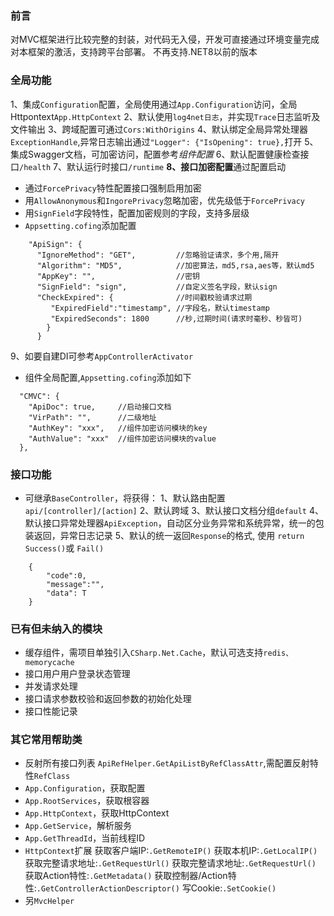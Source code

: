 ﻿### 前言
对MVC框架进行比较完整的封装，对代码无入侵，开发可直接通过环境变量完成对本框架的激活，支持跨平台部署。
不再支持.NET8以前的版本

### 全局功能
1、集成`Configuration`配置，全局使用通过`App.Configuration`访问，全局 Httpontext`App.HttpContext`
2、默认使用`log4net日志`，并实现`Trace`日志监听及文件输出
3、跨域配置可通过`Cors:WithOrigins`
4、默认绑定全局异常处理器`ExceptionHandle`,异常日志输出通过`"Logger": {"IsOpening": true},`打开
5、集成Swagger文档，可加密访问，配置参考*组件配置*
6、默认配置健康检查接口`/health`
7、默认运行时接口`/runtime`
**8、接口加密配置**通过配置启动
   
- 通过`ForcePrivacy`特性配置接口强制启用加密
- 用`AllowAnonymous`和`IngorePrivacy`忽略加密，优先级低于`ForcePrivacy`
- 用`SignField`字段特性，配置加密规则的字段，支持多层级
- `Appsetting.cofing`添加配置
```
    "ApiSign": {
      "IgnoreMethod": "GET",         //忽略验证请求，多个用,隔开
      "Algorithm": "MD5",            //加密算法，md5,rsa,aes等，默认md5
      "AppKey": "",                  //密钥
      "SignField": "sign",           //自定义签名字段，默认sign
      "CheckExpired": {              //时间戳校验请求过期
         "ExpiredField":"timestamp", //字段名，默认timestamp
         "ExpiredSeconds": 1800      //秒,过期时间(请求时毫秒、秒皆可)
        }       
      }
```
9、如要自建DI可参考`AppControllerActivator`

- 组件全局配置,`Appsetting.cofing`添加如下
```
  "CMVC": {
    "ApiDoc": true,     //启动接口文档
    "VirPath": "",      //二级地址
    "AuthKey": "xxx",   //组件加密访问模块的key
    "AuthValue": "xxx"  //组件加密访问模块的value
  },
```

### 接口功能
- 可继承`BaseController`，将获得：
1、默认路由配置`api/[controller]/[action]`
2、默认跨域
3、默认接口文档分组`default`
4、默认接口异常处理器`ApiException`，自动区分业务异常和系统异常，统一的包装返回，异常日志记录
5、默认的统一返回`Response`的格式, 使用 `return Success()`或 `Fail()`
```
    {
        "code":0,
        "message":"",
        "data": T
    }
```

### 已有但未纳入的模块
- 缓存组件，需项目单独引入`CSharp.Net.Cache`，默认可选支持`redis、memorycache`
- 接口用户用户登录状态管理
- 并发请求处理
- 接口请求参数校验和返回参数的初始化处理
- 接口性能记录

### 其它常用帮助类

- 反射所有接口列表 `ApiRefHelper.GetApiListByRefClassAttr`,需配置反射特性`RefClass`
- `App.Configuration`，获取配置
- `App.RootServices`，获取根容器
- `App.HttpContext`，获取HttpContext
- `App.GetService`，解析服务
- `App.GetThreadId`，当前线程ID
- `HttpContext`扩展
  获取客户端IP:`.GetRemoteIP()`
  获取本机IP:`.GetLocalIP()`
  获取完整请求地址:`.GetRequestUrl()`
  获取完整请求地址:`.GetRequestUrl()`
  获取Action特性:`.GetMetadata()`
  获取控制器/Action特性:`.GetControllerActionDescriptor()`
  写Cookie:`.SetCookie()`
- 另`MvcHelper`